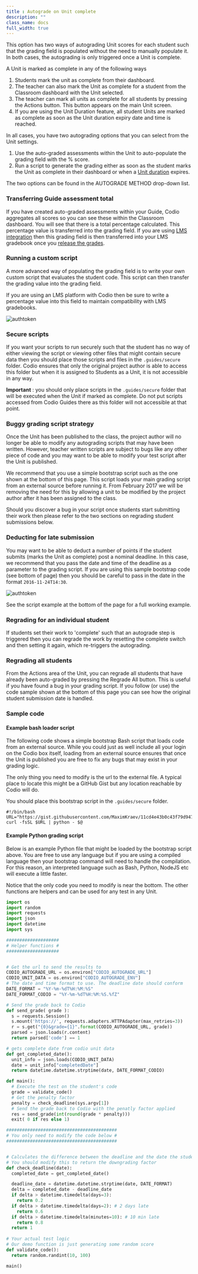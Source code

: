 ```yaml
---
title : Autograde on Unit complete
description: ""
class_name: docs
full_width: true
---
```


This option has two ways of autograding Unit scores for each student such that the grading field is populated without the need to manually populate it. In both cases, the autograding is only triggered once a Unit is complete.

A Unit is marked as complete in any of the following ways

1. Students mark the unit as complete from their dashboard.
1. The teacher can also mark the Unit as complete for a student from the Classroom dashboard with the Unit selected.
1. The teacher can mark all units as complete for all students by pressing the Actions button. This button appears on the main Unit screen.
1. If you are using the Unit Duration feature, all student Units are marked as complete as soon as the Unit duration expiry date and time is reached.

In all cases, you have two autograding options that you can select from the Unit settings.

1. Use the auto-graded assessments within the Unit to auto-populate the grading field with the % score.
1. Run a script to generate the grading either as soon as the student marks the Unit as complete in their dashboard or when a [Unit duration](/docs/teacher/classes/unit-duration) expires.

The two options can be found in the AUTOGRADE METHOD drop-down list.

### Transferring Guide assessment total
If you have created auto-graded assessments within your Guide, Codio aggregates all scores so you can see these within the Classroom dashboard. You will see that there is a total percentage calculated. This percentage value is transferred into the grading field. If you are using [LMS integration](/docs/teacher/create/lti/) then this grading field is then transferred into your LMS gradebook once you [release the grades](/docs/teacher/assess/grading/).


### Running a custom script
A more advanced way of populating the grading field is to write your own custom script that evaluates the student code. This script can then transfer the grading value into the grading field. 

If you are using an LMS platform with Codio then be sure to write a percentage value into this field to maintain compatibility with LMS gradebooks.

<img alt="authtoken" src="/img/docs/grading-secure.png" class="simple"/>

### Secure scripts
If you want your scripts to run securely such that the student has no way of either viewing the script or viewing other files that might contain secure data then you should place those scripts and files in the `.guides/secure` folder. Codio ensures that only the original project author is able to access this folder but when it is assigned to Students as a Unit, it is not accessible in any way.

**Important** : you should only place scripts in the ```.guides/secure``` folder that will be executed when the Unit if marked as complete. Do not put scripts accessed from Codio Guides there as this folder will not accessible at that point.

### Buggy grading script strategy
Once the Unit has been published to the class, the project author will no longer be able to modify any autograding scripts that may have been written. However, teacher written scripts are subject to bugs like any other piece of code and you may want to be able to modify your test script after the Unit is published.

We recommend that you use a simple bootstrap script such as the one shown at the bottom of this page. This script  loads your main grading script from an external source before running it. From February 2017 we will be removing the need for this by allowing a unit to be modified by the project author after it has been assigned to the class.

Should you discover a bug in your script once students start submitting their work then please refer to the two sections on regrading student submissions below.

### Deducting for late submission
You may want to be able to deduct a number of points if the student submits (marks the Unit as complete) post a nominal deadline. In this case, we recommend that you pass the date and time of the deadline as a parameter to the grading script. If you are using this sample bootstrap code (see bottom of page) then you should be careful to pass in the date in the format `2016-11-24T14:30`.

<img alt="authtoken" src="/img/docs/grading-deadline.png" class="simple"/>

See the script example at the bottom of the page for a full working example. 

### Regrading for an individual student
If students set their work to 'complete' such that an autograde step is triggered then you can regrade the work by resetting the complete switch and then setting it again, which re-triggers the autograding.

### Regrading all students
From the Actions area of the Unit, you can regrade all students that have already been auto-graded by pressing the Regrade All button. This is useful if you have found a bug in your grading script. If you follow (or use) the code sample shown at the bottom of this page you can see how the original student submission date is handled.

### Sample code

#### Example bash loader script
The following code shows a simple bootstrap Bash script that loads code from an external source. While you could just as well include all your login on the Codio box itself, loading from an external source ensures that once the Unit is published you are free to fix any bugs that may exist in your grading logic. 

The only thing you need to modify is the url to the external file. A typical place to locate this might be a GitHub Gist but any location reachable by Codio will do.

You should place this bootstrap script in the `.guides/secure` folder.

```
#!/bin/bash
URL="https://gist.githubusercontent.com/MaximKraev/11cd4e43b0c43f79d9478efbe21ba1b9/raw/validate.py"
curl -fsSL $URL | python - $@
```

#### Example Python grading script
Below is an example Python file that might be loaded by the bootstrap script above. You are free to use any language but if you are using a compiled language then your bootstrap command will need to handle the compilation. For this reason, an interpreted language such as Bash, Python, NodeJS etc will execute a little faster.

Notice that the only code you need to modify is near the bottom. The other functions are helpers and can be used for any test in any Unit.

```python
import os
import random
import requests
import json
import datetime
import sys

####################
# Helper functions #
####################


# Get the url to send the results to
CODIO_AUTOGRADE_URL = os.environ["CODIO_AUTOGRADE_URL"]
CODIO_UNIT_DATA = os.environ["CODIO_AUTOGRADE_ENV"]
# The date and time format to use. The deadline date should conform
DATE_FORMAT = "%Y-%m-%dT%H:%M:%S"
DATE_FORMAT_CODIO = "%Y-%m-%dT%H:%M:%S.%fZ"

# Send the grade back to Codio
def send_grade( grade ):
  s = requests.Session()
  s.mount('https://', requests.adapters.HTTPAdapter(max_retries=3))
  r = s.get("{0}&grade={1}".format(CODIO_AUTOGRADE_URL, grade))
  parsed = json.loads(r.content)
  return parsed['code'] == 1

# gets complete date from codio unit data
def get_completed_date():
  unit_info = json.loads(CODIO_UNIT_DATA)
  date = unit_info["completedDate"]
  return datetime.datetime.strptime(date, DATE_FORMAT_CODIO)

def main():
  # Execute the test on the student's code
  grade = validate_code()
  # Get the penalty factor
  penalty = check_deadline(sys.argv[1])
  # Send the grade back to Codio with the penatly factor applied
  res = send_grade(int(round(grade * penalty)))
  exit( 0 if res else 1)

##########################################
# You only need to modify the code below #
##########################################


# Calculates the difference between the deadline and the date the student submits
# You should modify this to return the downgrading factor
def check_deadline(date):
  completed_date = get_completed_date()

  deadline_date = datetime.datetime.strptime(date, DATE_FORMAT)
  delta = completed_date - deadline_date
  if delta > datetime.timedelta(days=3):
    return 0.2
  if delta > datetime.timedelta(days=2): # 2 days late
    return 0.6
  if delta > datetime.timedelta(minutes=10): # 10 min late
    return 0.8
  return 1  
  
# Your actual test logic 
# Our demo function is just generating some random score
def validate_code():
  return random.randint(10, 100)

main()
```








